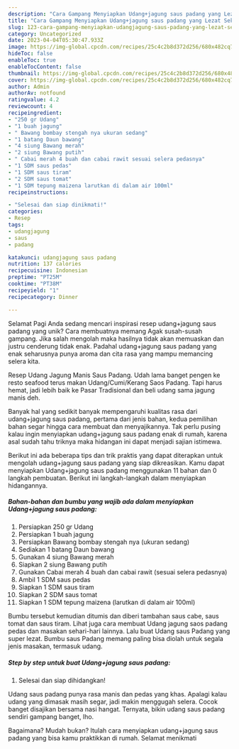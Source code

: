 ```yaml
---
description: "Cara Gampang Menyiapkan Udang+jagung saus padang yang Lezat Sekali"
title: "Cara Gampang Menyiapkan Udang+jagung saus padang yang Lezat Sekali"
slug: 123-cara-gampang-menyiapkan-udangjagung-saus-padang-yang-lezat-sekali
category: Uncategorized
date: 2023-04-04T05:30:47.933Z
image: https://img-global.cpcdn.com/recipes/25c4c2b8d372d256/680x482cq70/udangjagung-saus-padang-foto-resep-utama.jpg
hideToc: false
enableToc: true
enableTocContent: false
thumbnail: https://img-global.cpcdn.com/recipes/25c4c2b8d372d256/680x482cq70/udangjagung-saus-padang-foto-resep-utama.jpg
cover: https://img-global.cpcdn.com/recipes/25c4c2b8d372d256/680x482cq70/udangjagung-saus-padang-foto-resep-utama.jpg
author: Admin
authorAv: notfound
ratingvalue: 4.2
reviewcount: 4
recipeingredient:
- "250 gr Udang"
- "1 buah jagung"
- " Bawang bombay stengah nya ukuran sedang"
- "1 batang Daun bawang"
- "4 siung Bawang merah"
- "2 siung Bawang putih"
- " Cabai merah 4 buah dan cabai rawit sesuai selera pedasnya"
- "1 SDM saus pedas"
- "1 SDM saus tiram"
- "2 SDM saus tomat"
- "1 SDM tepung maizena larutkan di dalam air 100ml"
recipeinstructions:

- "Selesai dan siap dinikmati!"
categories:
- Resep
tags:
- udangjagung
- saus
- padang

katakunci: udangjagung saus padang 
nutrition: 137 calories
recipecuisine: Indonesian
preptime: "PT25M"
cooktime: "PT38M"
recipeyield: "1"
recipecategory: Dinner

---
```



Selamat Pagi Anda sedang mencari inspirasi resep udang+jagung saus padang yang unik? Cara membuatnya memang Agak susah-susah gampang. Jika salah mengolah maka hasilnya tidak akan memuaskan dan justru cenderung tidak enak. Padahal udang+jagung saus padang yang enak seharusnya punya aroma dan cita rasa yang mampu memancing selera kita.


Resep Udang Jagung Manis Saus Padang. Udah lama banget pengen ke resto seafood terus makan Udang/Cumi/Kerang Saos Padang. Tapi harus hemat, jadi lebih baik ke Pasar Tradisional dan beli udang sama jagung manis deh.

Banyak hal yang sedikit banyak mempengaruhi kualitas rasa dari udang+jagung saus padang, pertama dari jenis bahan, kedua pemilihan bahan segar hingga cara membuat dan menyajikannya. Tak perlu pusing kalau ingin menyiapkan udang+jagung saus padang enak di rumah, karena asal sudah tahu triknya maka hidangan ini dapat menjadi sajian istimewa.


Berikut ini ada beberapa tips dan trik praktis yang dapat diterapkan untuk mengolah udang+jagung saus padang yang siap dikreasikan. Kamu dapat menyiapkan Udang+jagung saus padang menggunakan 11 bahan dan 0 langkah pembuatan. Berikut ini langkah-langkah dalam menyiapkan hidangannya.

<!--inarticleads1-->

##### Bahan-bahan dan bumbu yang wajib ada dalam menyiapkan Udang+jagung saus padang:

1. Persiapkan 250 gr Udang
1. Persiapkan 1 buah jagung
1. Persiapkan  Bawang bombay stengah nya (ukuran sedang)
1. Sediakan 1 batang Daun bawang
1. Gunakan 4 siung Bawang merah
1. Siapkan 2 siung Bawang putih
1. Gunakan  Cabai merah 4 buah dan cabai rawit (sesuai selera pedasnya)
1. Ambil 1 SDM saus pedas
1. Siapkan 1 SDM saus tiram
1. Siapkan 2 SDM saus tomat
1. Siapkan 1 SDM tepung maizena (larutkan di dalam air 100ml)


Bumbu tersebut kemudian ditumis dan diberi tambahan saus cabe, saus tomat dan saus tiram. Lihat juga cara membuat Udang jagung saos padang pedas dan masakan sehari-hari lainnya. Lalu buat Udang saus Padang yang super lezat. Bumbu saus Padang memang paling bisa diolah untuk segala jenis masakan, termasuk udang. 

<!--inarticleads2-->

##### Step by step untuk buat Udang+jagung saus padang:


1. Selesai dan siap dihidangkan!

Udang saus padang punya rasa manis dan pedas yang khas. Apalagi kalau udang yang dimasak masih segar, jadi makin menggugah selera. Cocok banget disajikan bersama nasi hangat. Ternyata, bikin udang saus padang sendiri gampang banget, lho. 

Bagaimana? Mudah bukan? Itulah cara menyiapkan udang+jagung saus padang yang bisa kamu praktikkan di rumah. Selamat menikmati

